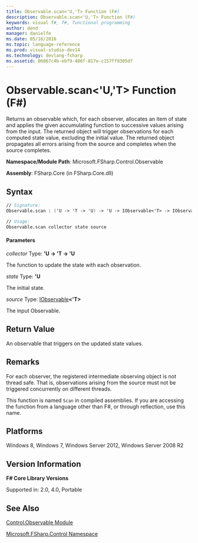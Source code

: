 ```yaml
---
title: Observable.scan<'U,'T> Function (F#)
description: Observable.scan<'U,'T> Function (F#)
keywords: visual f#, f#, functional programming
author: dend
manager: danielfe
ms.date: 05/16/2016
ms.topic: language-reference
ms.prod: visual-studio-dev14
ms.technology: devlang-fsharp
ms.assetid: 06867c4b-ebf9-406f-817e-c157ff9305df
---
```


# Observable.scan<'U,'T> Function (F#)

Returns an observable which, for each observer, allocates an item of state and applies the given accumulating function to successive values arising from the input. The returned object will trigger observations for each computed state value, excluding the initial value. The returned object propagates all errors arising from the source and completes when the source completes.

**Namespace/Module Path**: Microsoft.FSharp.Control.Observable

**Assembly**: FSharp.Core (in FSharp.Core.dll)


## Syntax

```fsharp
// Signature:
Observable.scan : ('U -> 'T -> 'U) -> 'U -> IObservable<'T> -> IObservable<'U>

// Usage:
Observable.scan collector state source
```

#### Parameters
*collector*
Type: **'U -&gt; 'T -&gt; 'U**


The function to update the state with each observation.


*state*
Type: **'U**

The initial state.

*source*
Type: [IObservable](https://msdn.microsoft.com/library/04855e2b-42e4-4342-860a-b86566c4f2d9)**&lt;'T&gt;**

The input Observable.

## Return Value

An observable that triggers on the updated state values.

## Remarks
For each observer, the registered intermediate observing object is not thread safe. That is, observations arising from the source must not be triggered concurrently on different threads.

This function is named `Scan` in compiled assemblies. If you are accessing the function from a language other than F#, or through reflection, use this name.

## Platforms
Windows 8, Windows 7, Windows Server 2012, Windows Server 2008 R2

## Version Information
**F# Core Library Versions**

Supported in: 2.0, 4.0, Portable

## See Also
[Control.Observable Module](Control.Observable-Module-%5BFSharp%5D.md)

[Microsoft.FSharp.Control Namespace](Microsoft.FSharp.Control-Namespace-%5BFSharp%5D.md)
